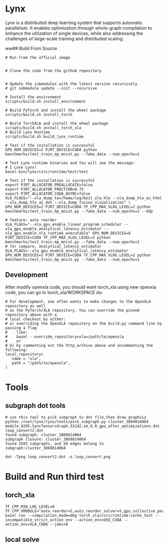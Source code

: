 # Lynx
Lynx is a distributed deep learning system that supports automatic parallelism. It enables optimization through whole-graph compilation to enhance the utilization of single devices, while also addressing the challenges of large-scale training and distributed scaling.

ww## Build From Source
```shell
# Run from the official image


# Clone the code from the github repository


# Update the submodules with the latest version recursively
# git submodule update --init --recursive

# Install the environment
scripts/build.sh install_environment

# Build PyTorch and install the wheel package
scripts/build.sh install_torch

# Build TorchXLA and install the wheel package
scripts/build.sh install_torch_xla
# Build Lynx Runtime
scripts/build.sh build_lynx_runtime

# Test if the installation is successful
GPU_NUM_DEVICES=2 PJRT_DEVICE=CUDA python benchmarks/test_train_mp_mnist.py --fake_data --num_epochs=1

# Test Lynx runtime binaries and You will see the message:
# I Love Lynx!
bazel-bin/lynx/csrc/runtime/test/test

# Test if the installation is successful
export PJRT_ALLOCATOR_PREALLOCATE=false
export PJRT_ALLOCATOR_FRACTION=0.75
export PJRT_ALLOCATOR_CUDA_ASYNC=false
XLA_FLAGS="--xla_dump_to=/home/log/beit_xla_hlo --xla_dump_hlo_as_html --xla_dump_hlo_as_dot --xla_dump_fusion_visualization" \
GPU_NUM_DEVICES=2 PJRT_DEVICE=CUDA TF_CPP_MAX_VLOG_LEVEL=2 python benchmarks/test_train_mp_mnist.py --fake_data --num_epochs=2 --ddp

# feature: auto reorder
XLA_FLAGS="--xla_gpu_enable_linear_program_scheduler --xla_gpu_enable_analytical_latency_estimator --xla_gpu_enable_xla_runtime_executable" GPU_NUM_DEVICES=8 PJRT_DEVICE=CUDA TF_CPP_MAX_VLOG_LEVEL=2 python benchmarks/test_train_mp_mnist.py --fake_data --num_epochs=1
# for compare, analytical_latency_estimator
XLA_FLAGS=--xla_gpu_enable_analytical_latency_estimator GPU_NUM_DEVICES=2 PJRT_DEVICE=CUDA TF_CPP_MAX_VLOG_LEVEL=2 python benchmarks/test_train_mp_mnist.py --fake_data --num_epochs=1
```
## Development

After modify openxla code, you should want torch_xla using new openxla code, you can go to torch_xla/WORKSPACE do:

```
# For development, one often wants to make changes to the OpenXLA repository as well
# as the PyTorch/XLA repository. You can override the pinned repository above with a
# local checkout by either:
# a) overriding the OpenXLA repository on the build.py command line by passing a flag
#    like:
#    bazel --override_repository=xla=/path/to/openxla
#    or
# b) by commenting out the http_archive above and uncommenting the following:
local_repository(
   name = "xla",
   path = "/path/to/openxla",
)
```


# Tools

## subgraph dot tools
```
# use this tool to pick subgraph to dot file,then draw graphviz
python /root/lynx/lynx/tools/pick_subgraph.py cluster_3869814064 module_0205.SyncTensorsGraph.33142.sm_8.0_gpu_after_optimizations.dot loop_convert2.dot
found subgraph: cluster_3869814064
subgraph closure: cluster_3869814064
found 2583 subgraphs, and 58 edges belong to subgraph:cluster_3869814064

dot -Tpng loop_convert2.dot -o loop_convert.png

```


# Build and Run third test

## torch_xla
```
TF_CPP_MIN_LOG_LEVEL=0 TF_CPP_VMODULE="auto_reorder=5,auto_reorder_solver=5,gpu_collective_performance_model=5,offline_sqlite_pgle=5,gpu_performance_model=5,convert_xplane=5" bazel run --compilation_mode=dbg torch_xla/csrc/runtime:cache_test --incompatible_strict_action_env --action_env=USE_CUDA --action_env=XLA_CUDA --jobs=8
```


## local solve



